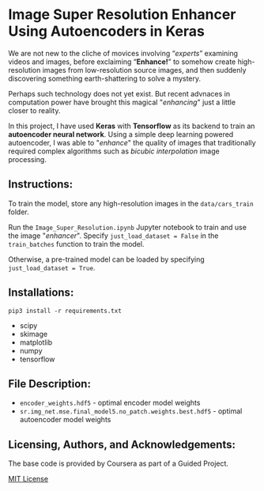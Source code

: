 # Image Super Resolution Enhancer Using Autoencoders in Keras

We are not new to the cliche of movices involving “*experts*” examining videos and images, before exclaiming “**Enhance!**” to somehow create high-resolution images from low-resolution source images, and then suddenly discovering something earth-shattering to solve a mystery.

Perhaps such technology does not yet exist. But recent advnaces in computation power have brought this magical "*enhancing*" just a little closer to reality.

In this project, I have used **Keras** with **Tensorflow** as its backend to train an **autoencoder neural network**. Using a simple deep learning powered autoencoder, I was able to "*enhance*" the quality of images that traditionally required complex algorithms such as *bicubic interpolation* image processing.

## Instructions:

To train the model, store any high-resolution images in the `data/cars_train` folder.

Run the `Image_Super_Resolution.ipynb` Jupyter notebook to train and use the image "*enhancer*". Specify `just_load_dataset = False` in the `train_batches` function to train the model.

Otherwise, a pre-trained model can be loaded by specifying `just_load_dataset = True`.

## Installations:

```
pip3 install -r requirements.txt
```
* scipy
* skimage
* matplotlib 
* numpy
* tensorflow

## File Description:

* `encoder_weights.hdf5` - optimal encoder model weights
* `sr.img_net.mse.final_model5.no_patch.weights.best.hdf5` - optimal autoencoder model weights

## Licensing, Authors, and Acknowledgements:

The base code is provided by Coursera as part of a Guided Project.

[MIT License]()